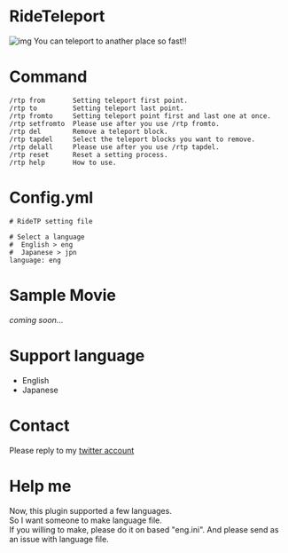 # RideTeleport
![img](https://github.com/OtorisanVardo/RideTeleport/blob/master/utils/logo.png)
You can teleport to anather place so fast!!
  
# Command
```
/rtp from       Setting teleport first point.
/rtp to         Setting teleport last point.
/rtp fromto     Setting teleport point first and last one at once.
/rtp setfromto  Please use after you use /rtp fromto.
/rtp del        Remove a teleport block.
/rtp tapdel     Select the teleport blocks you want to remove.
/rtp delall     Please use after you use /rtp tapdel.
/rtp reset      Reset a setting process.
/rtp help       How to use.
```
  
# Config.yml
```
# RideTP setting file

# Select a language
#  English > eng
#  Japanese > jpn
language: eng
```
  
# Sample Movie
*coming soon...*
  
# Support language
* English
* Japanese
 
# Contact
Please reply to my [twitter account](https://twitter.com/o10ri3_)
  
# Help me
Now, this plugin supported a few languages.  
So I want someone to make language file.  
If you willing to make, please do it on based "eng.ini".
And please send as an issue with language file.
